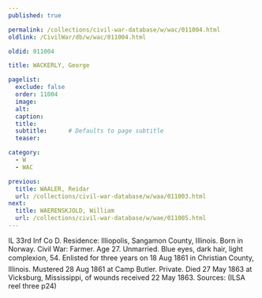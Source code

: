 ```yaml
---
published: true

permalink: /collections/civil-war-database/w/wac/011004.html
oldlink: /CivilWar/db/w/wac/011004.html

oldid: 011004

title: WACKERLY, George

pagelist:
  exclude: false
  order: 11004
  image: 
  alt:
  caption:
  title:
  subtitle:      # Defaults to page subtitle
  teaser:

category: 
  - W 
  - WAC

previous:
  title: WAALER, Reidar
  url: /collections/civil-war-database/w/waa/011003.html  
next:
  title: WAERENSKJOLD, William
  url: /collections/civil-war-database/w/wae/011005.html   
---
```

IL 33rd Inf Co D. Residence: Illiopolis, Sangamon County, Illinois. Born in Norway. Civil War: Farmer. Age 27. Unmarried. Blue eyes, dark hair, light complexion, 5&#146;4&#148;. Enlisted for three years on 18 Aug 1861 in Christian County, Illinois. Mustered 28 Aug 1861 at Camp Butler. Private. Died 27 May 1863 at Vicksburg, Mississippi, of wounds received 22 May 1863. Sources: (ILSA reel three p24)